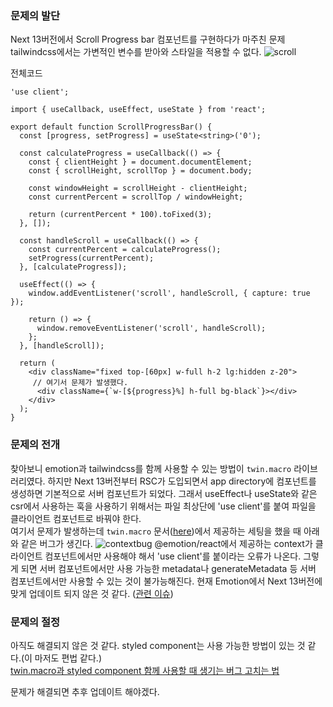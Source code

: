 ### 문제의 발단

Next 13버전에서 Scroll Progress bar 컴포넌트를 구현하다가 마주친 문제  
tailwindcss에서는 가변적인 변수를 받아와 스타일을 적용할 수 없다.
![scroll](https://github.com/prgrms-web-devcourse/Team-03-LinkBook-FE/assets/76620786/6a0cb29d-c42b-4151-acda-4503fda446da)

전체코드

```
'use client';

import { useCallback, useEffect, useState } from 'react';

export default function ScrollProgressBar() {
  const [progress, setProgress] = useState<string>('0');

  const calculateProgress = useCallback(() => {
    const { clientHeight } = document.documentElement;
    const { scrollHeight, scrollTop } = document.body;

    const windowHeight = scrollHeight - clientHeight;
    const currentPercent = scrollTop / windowHeight;

    return (currentPercent * 100).toFixed(3);
  }, []);

  const handleScroll = useCallback(() => {
    const currentPercent = calculateProgress();
    setProgress(currentPercent);
  }, [calculateProgress]);

  useEffect(() => {
    window.addEventListener('scroll', handleScroll, { capture: true });

    return () => {
      window.removeEventListener('scroll', handleScroll);
    };
  }, [handleScroll]);

  return (
    <div className="fixed top-[60px] w-full h-2 lg:hidden z-20">
     // 여기서 문제가 발생했다.
      <div className={`w-[${progress}%] h-full bg-black`}></div>
    </div>
  );
}

```

### 문제의 전개

찾아보니 emotion과 tailwindcss를 함께 사용할 수 있는 방법이 `twin.macro` 라이브러리였다.
하지만 Next 13버전부터 RSC가 도입되면서 app directory에 컴포넌트를 생성하면 기본적으로 서버 컴포넌트가 되었다. 그래서 useEffect나 useState와 같은 csr에서 사용하는 훅을 사용하기 위해서는 파일 최상단에 'use client'를 붙여 파일을 클라이언트 컴포넌트로 바꿔야 한다.  
여기서 문제가 발생하는데 `twin.macro` 문서([here](https://github.com/ben-rogerson/twin.examples/tree/master/next-emotion))에서 제공하는 세팅을 했을 때 아래와 같은 버그가 생긴다.
![contextbug](https://github.com/prgrms-web-devcourse/Team-03-LinkBook-FE/assets/76620786/637865d8-3593-4b75-9cc0-d39d843d3c92)
@emotion/react에서 제공하는 context가 클라이언트 컴포넌트에서만 사용해야 해서 'use client'를 붙이라는 오류가 나온다. 그렇게 되면 서버 컴포넌트에서만 사용 가능한 metadata나 generateMetadata 등 서버 컴포넌트에서만 사용할 수 있는 것이 불가능해진다. 현재 Emotion에서 Next 13버전에 맞게 업데이트 되지 않은 것 같다. ([관련 이슈](https://github.com/emotion-js/emotion/issues/2928))

### 문제의 절정

아직도 해결되지 않은 것 같다. styled component는 사용 가능한 방법이 있는 것 같다.(이 마저도 편법 같다.)  
[twin.macro과 styled component 함께 사용할 때 생기는 버그 고치는 법](https://github.com/ben-rogerson/twin.macro/issues/788)

문제가 해결되면 추후 업데이트 해야겠다.
